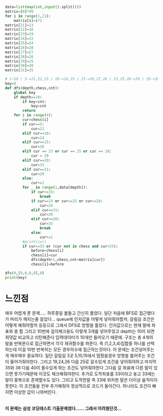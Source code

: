 ```py
data=list(map(int,input().split()))
matrix=[0]*99
for i in range(1,21):
    matrix[i]=i*2
matrix[21]=13
matrix[22]=16
matrix[23]=19
matrix[24]=22
matrix[25]=24
matrix[26]=28
matrix[27]=27
matrix[28]=26
matrix[29]=25
matrix[30]=30
matrix[31]=35

# 1~20 / 5->21,22,23 / 10->24,25 / 15->26,27,28 / 23,25,28->29 / 29->30,31 / 31,19->20 / 20->32matrix[1~31]
key=0
def dfs(depth,chess,cnt):
    global key
    if depth==10:
        if key<cnt:
            key=cnt
        return
    for i in range(4):
        cur=chess[i]
        if cur==5:
            cur=21
        elif cur==10:
            cur=24
        elif cur==15:
            cur=26
        elif cur == 23 or cur == 25 or cur == 28:
            cur = 29
        elif cur==20:
            cur=33
        elif cur==31:
            cur=20
        else:
            cur+=1
        for _ in range(1,data[depth]):
            if cur>=33:
                break
            if cur==23 or cur==25 or cur==28:
                cur=29
            elif cur==31:
                cur=20
            elif cur==20:
                cur=33
                break
            else:
                cur+=1
        #print(cur)
        if cur==33 or (cur not in chess and cur<33):
            before=chess[i]
            chess[i]=cur
            dfs(depth+1,chess,cnt+matrix[cur])
            chess[i]=before

dfs(0,[0,0,0,0],0)
print(key)
```
<h1>느낀점</h1>
매우 어렵게 푼 문제.....
하루종일 붙들고 간신히 풀었다.
일단 처음에 BFS로 접근했다가 머리가 깨지는줄 알았다... queue에 인자값을 어떻게 넣어줘야할까, 갈림길 조건은 어떻게 해줘야할까 등등으로
그래서 DFS로 방향을 틀었다. 인자값으로는 현재 말에 좌표와 총 합 그리고 10번에 깊이체크용도 이렇게 3개를 넣어주었고
depth는 10이 되면 최댓값 비교하고 리턴해준다 입력데이터가 10개만 들어오기 때문에.
구조는 총 4개의 말을 반복문으로 접근하면서 각각 재귀함수를 파준다.
즉 (1,2,3,4)집합중 하나를 선택하는데 이걸 10번 반복하는 모든 경우의수에 접근하는것이다. 
이 문제는 조건넣어주는게 매우매우 중요하다. 일단 갈림길 3곳 5,10,15에서 멈췄을경우 방향을 틀어주는 조건이 들어가줘야한다.
그리고 19,24,26 다음 25로 갈수있게 조건을 넣어줘야하고 마지막 35와 38 다음 40이 올수있게 하는 조건도 넣어줘야한다 그다음
갈 좌표에 다른 말이 있으면 못가기때문에 이것도 체크해줘야한다. 추가로 도착좌표를 33이라고 놓고 33에는 말이 중복으로 존재할수도 있다.
그리고 도착한말 즉 33에 위차한 말은 더이상 움직이지 못한다. 이 조건들을 전부 추가해줘야 정상적으로 코드가 돌아간다.
하나라도 조건이 빠지면 이상한 값이 나와버린다.<br><br><br>
<b>이 문제는 삼성 코딩테스트 기출문제였다...... 그래서 어려웠던것...</b>
